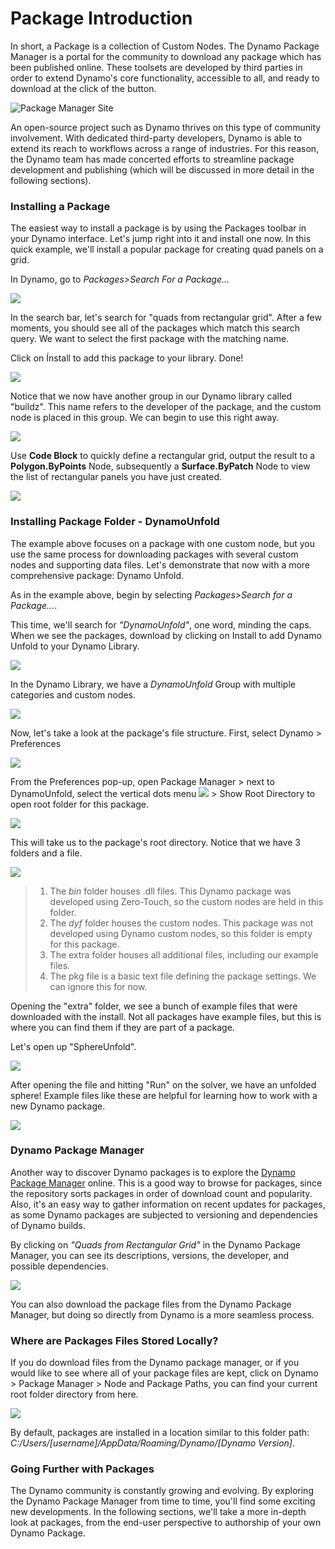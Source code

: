 # Package Introduction

In short, a Package is a collection of Custom Nodes. The Dynamo Package Manager is a portal for the community to download any package which has been published online. These toolsets are developed by third parties in order to extend Dynamo's core functionality, accessible to all, and ready to download at the click of the button.

![Package Manager Site](../../.gitbook/assets/dpm.jpg)

An open-source project such as Dynamo thrives on this type of community involvement. With dedicated third-party developers, Dynamo is able to extend its reach to workflows across a range of industries. For this reason, the Dynamo team has made concerted efforts to streamline package development and publishing (which will be discussed in more detail in the following sections).

### Installing a Package

The easiest way to install a package is by using the Packages toolbar in your Dynamo interface. Let's jump right into it and install one now. In this quick example, we'll install a popular package for creating quad panels on a grid.

In Dynamo, go to _Packages>Search For a Package..._

![](<../../.gitbook/assets/package introduction - installing a package 01.jpg>)

In the search bar, let's search for "quads from rectangular grid". After a few moments, you should see all of the packages which match this search query. We want to select the first package with the matching name.

Click on Ínstall to add this package to your library. Done!

![](<../../.gitbook/assets/package introduction - installing a package 02.jpg>)

Notice that we now have another group in our Dynamo library called "buildz". This name refers to the developer of the package, and the custom node is placed in this group. We can begin to use this right away.

![](<../../.gitbook/assets/package introduction - installing a package 03.jpg>)

Use **Code Block** to quickly define a rectangular grid, output the result to a **Polygon.ByPoints** Node, subsequently a **Surface.ByPatch** Node to view the list of rectangular panels you have just created.

![](<../../.gitbook/assets/package introduction - installing a package 04.jpg>)

### Installing Package Folder - DynamoUnfold

The example above focuses on a package with one custom node, but you use the same process for downloading packages with several custom nodes and supporting data files. Let's demonstrate that now with a more comprehensive package: Dynamo Unfold.

As in the example above, begin by selecting _Packages>Search for a Package..._.

This time, we'll search for _"DynamoUnfold"_, one word, minding the caps. When we see the packages, download by clicking on Install to add Dynamo Unfold to your Dynamo Library.

![](<../../.gitbook/assets/package introduction - installing package folder 01.jpg>)

In the Dynamo Library, we have a _DynamoUnfold_ Group with multiple categories and custom nodes.

![](<../../.gitbook/assets/package introduction - installing package folder 02.jpg>)

Now, let's take a look at the package's file structure. First, select Dynamo > Preferences

![](<../../.gitbook/assets/package introduction - installing package folder 03.jpg>)

From the Preferences pop-up, open Package Manager > next to DynamoUnfold, select the vertical dots menu ![](<../../.gitbook/assets/package introduction - vertical dots menu.jpg>) > Show Root Directory to open root folder for this package.

![](<../../.gitbook/assets/package introduction - installing package folder 04.jpg>)

This will take us to the package's root directory. Notice that we have 3 folders and a file.

![](<../../.gitbook/assets/package introduction - installing package folder 05.jpg>)

> 1. The _bin_ folder houses .dll files. This Dynamo package was developed using Zero-Touch, so the custom nodes are held in this folder.
> 2. The _dyf_ folder houses the custom nodes. This package was not developed using Dynamo custom nodes, so this folder is empty for this package.
> 3. The extra folder houses all additional files, including our example files.
> 4. The pkg file is a basic text file defining the package settings. We can ignore this for now.

Opening the "extra" folder, we see a bunch of example files that were downloaded with the install. Not all packages have example files, but this is where you can find them if they are part of a package.

Let's open up "SphereUnfold".

![](../../.gitbook/assets/rd2.jpg)

After opening the file and hitting "Run" on the solver, we have an unfolded sphere! Example files like these are helpful for learning how to work with a new Dynamo package.

![](<../../.gitbook/assets/package introduction - installing package folder 07.jpg>)

### Dynamo Package Manager

Another way to discover Dynamo packages is to explore the [Dynamo Package Manager](http://dynamopackages.com) online. This is a good way to browse for packages, since the repository sorts packages in order of download count and popularity. Also, it's an easy way to gather information on recent updates for packages, as some Dynamo packages are subjected to versioning and dependencies of Dynamo builds.

By clicking on _"Quads from Rectangular Grid"_ in the Dynamo Package Manager, you can see its descriptions, versions, the developer, and possible dependencies.

![](../../.gitbook/assets/dpm2.jpg)

You can also download the package files from the Dynamo Package Manager, but doing so directly from Dynamo is a more seamless process.

### Where are Packages Files Stored Locally?

If you do download files from the Dynamo package manager, or if you would like to see where all of your package files are kept, click on Dynamo > Package Manager > Node and Package Paths, you can find your current root folder directory from here.

![](<../../.gitbook/assets/package introduction - installing package folder 08.jpg>)

By default, packages are installed in a location similar to this folder path: _C:/Users/\[username]/AppData/Roaming/Dynamo/\[Dynamo Version]_.

### Going Further with Packages

The Dynamo community is constantly growing and evolving. By exploring the Dynamo Package Manager from time to time, you'll find some exciting new developments. In the following sections, we'll take a more in-depth look at packages, from the end-user perspective to authorship of your own Dynamo Package.
